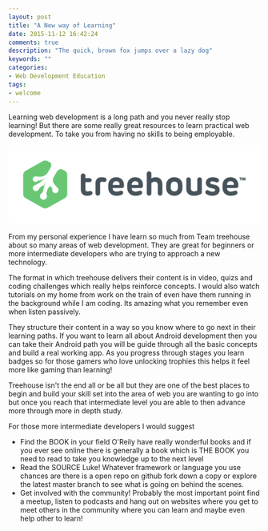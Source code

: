 ```yaml
---
layout: post
title: "A New way of Learning"
date: 2015-11-12 16:42:24
comments: true
description: "The quick, brown fox jumps over a lazy dog"
keywords: ""
categories:
- Web Development Education
tags:
- welcome
---
```


Learning web development is a long path and you never really stop learning! But there are some really great resources to learn practical web development. To take you from having no skills to being employable.

![Treehouse Logo](/assets/images/treehouse_logo.png)

From my personal experience I have learn so much from Team treehouse about so many areas of web development. They are great for beginners or more intermediate developers who are trying to approach a new technology.

The format in which treehouse delivers their content is in video, quizs and coding challenges which really helps reinforce concepts. I would also watch tutorials on my home from work on the train of even have them running in the background while I am coding. Its amazing what you remember even when listen passively.

They structure their content in a way so you know where to go next in their learning paths. If you want to learn all about Android development then you can take their Android path you will be guide through all the basic concepts and build a real working app. As you progress through stages you learn badges so for those gamers who love unlocking trophies this helps it feel more like gaming than learning!

Treehouse isn't the end all or be all but they are one of the best places to begin and build your skill set into the area of web you are wanting to go into but once you reach that intermediate level you are able to then advance more through more in depth study.

For those more intermediate developers I would suggest

- Find the BOOK in your field O'Reily have really wonderful books and if you ever see online there is generally a book which is THE BOOK you need to read to take you knowledge up to the next level
- Read the SOURCE Luke! Whatever framework or language you use chances are there is a open repo on github fork down a copy or explore the latest master branch to see what is going on behind the scenes.
- Get involved with the community! Probably the most important point find a meetup, listen to podcasts and hang out on websites where you get to meet others in the community where you can learn and maybe even help other to learn!
